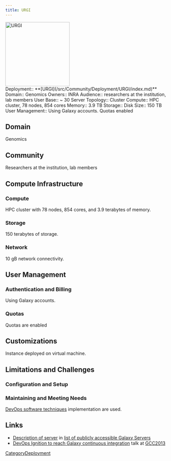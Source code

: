 ```yaml
---
title: URGI
---
```

<div class='center'>
<a href='https://urgi.versailles.inra.fr/'><img src="/src/images/Logos/URGILogo.png" alt="URGI" height="200" /></a>
</div>



<div class='deploymentbox'>
 Deployment:: **[URGI](/src/Community/Deployment/URGI/index.md)**
 Domain:: Genomics
 Owners:: INRA
 Audience:: researchers at the institution, lab members
 User Base:: ~ 30
 Server Topology:: Cluster
 Compute:: HPC cluster, 78 nodes, 854 cores
 Memory:: 3.9 TB
 Storage:: 
 Disk Size:: 150 TB
 User Management:: Using Galaxy accounts.  Quotas enabled
</div>

## Domain

Genomics

## Community

Researchers at the institution, lab members

## Compute Infrastructure

### Compute

HPC cluster with 78 nodes, 854 cores, and 3.9 terabytes of memory.

### Storage

150 terabytes of storage.

### Network

10 gB network connectivity.

## User Management

### Authentication and Billing

Using Galaxy accounts.

### Quotas

Quotas are enabled

## Customizations

Instance deployed on virtual machine.

## Limitations and Challenges

### Configuration and Setup

### Maintaining and Meeting Needs

[DevOps software techniques](/src/events/GCC2013/Abstracts/Talks/index.md#devops-ignition-to-reach-galaxy-continuous-integration) implementation are used.

## Links

* [Description of server](/src/PublicGalaxyServers/index.md#inra-urgi) in [list of publicly accessible Galaxy Servers](/src/PublicGalaxyServers/index.md)
* [DevOps Ignition to reach Galaxy continuous integration](/src/events/GCC2013/Abstracts/Talks/index.md#devops-ignition-to-reach-galaxy-continuous-integration) talk at [GCC2013](/src/events/GCC2013/index.md)

[CategoryDeployment](/src/CategoryDeployment/index.md)
